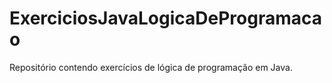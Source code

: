 # ExerciciosJavaLogicaDeProgramacao
Repositório contendo exercícios de lógica de programação em Java.
